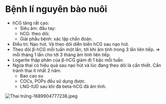 # Bệnh lí nguyên bào nuôi
- hCG tăng rất cao:  
	- Siêu âm: đầu tay: 
	- hCG: theo dõi.  
	- Giải phẫu bệnh: xác lập chẩn đoán.  
- Điều trị: Nạo hút. Và theo dõi diễn biến hCG sau nạo hút.  
- Theo dõi β-hCG mỗi tuần một lần, tới khi âm tính trong 3 lần liên tiếp. => mỗi tháng 1 lần cho tới 3 tháng âm tính liên tiếp. 
- Logarite thập phân của β-hCG giảm đi 1 bậc mỗi tuần.  
- Ngừa thai có hiệu quả sau nạo hút và lúc đang theo dõi là cần thiết. Cần tránh thai ít nhất 2 năm.  
	- Bao cao su  
	- COCs, POPs đều sử dụng được.  
	- LNG-IUD sau khi đã beta-hCG đã âm tính.

![Thai trứng-1689904777238.jpeg](./200%20Files/image/image/Thai%20tr%E1%BB%A9ng-1689904777238.jpeg)